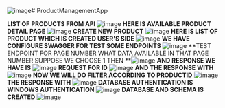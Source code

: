 ![image](https://github.com/user-attachments/assets/2954cb07-a8fb-4119-8f8c-d83f1f36a174)# ProductManagementApp

**LIST OF PRODUCTS FROM API** ![image](https://github.com/user-attachments/assets/f4740b0b-be3c-4e31-bb4d-af88b8a84d78)
**HERE IS AVAILABLE PRODUCT DETAIL PAGE** ![image](https://github.com/user-attachments/assets/4a8127d5-7a25-41fb-a63f-db2094172acc)
**CREATE NEW PRODUCT** ![image](https://github.com/user-attachments/assets/cd46b60d-6ea3-4e65-989d-33aabb1fe555)
**HERE IS LIST OF PRODUCT WHICH IS CREATED USER'S SIDE** ![image](https://github.com/user-attachments/assets/ead2014c-5371-4b07-8e1c-e84594547661)
**WE HAVE CONFIGURE SWAGGER FOR TEST SOME ENDPOINTS** ![image](https://github.com/user-attachments/assets/dcbf8a23-4dc2-4f41-ba24-8f94db35cd52)
**TEST ENDPOINT FOR PAGE NUMBER WHAT DATA AVAILABLE IN THAT PAGE NUMBER SUPPOSE WE CHOOSE 1 THEN **![image](https://github.com/user-attachments/assets/c67695ff-65e5-4610-99f7-90be3b0da14c)
**AND RESPONSE WE HAVE IS** ![image](https://github.com/user-attachments/assets/831cf2ba-4907-4875-90fa-67bdd6659791)
**REQUEST FOR ID** ![image](https://github.com/user-attachments/assets/8aac14b0-a67b-457c-8a7a-decbbe33c6ab)
**AND THE RESPONSE WITH** ![image](https://github.com/user-attachments/assets/100da621-124f-4ddb-9761-18ffe15908f5)
**NOW WE WILL DO FILTER ACCORDING TO PRODUCTID** ![image](https://github.com/user-attachments/assets/ec6b6792-c4c9-4b55-99ea-6dec945619c0)
**THE RESPONSE WITH** ![image](https://github.com/user-attachments/assets/f548d012-ad30-47ec-9481-67fb0140311e)
 **DATABASE AUTHENTICATION IS WINDOWS AUTHENTICATION** ![image](https://github.com/user-attachments/assets/d4501ec6-f321-4e4f-8cb5-e59da0c84bb4)
**DATABASE AND SCHEMA IS CREATED** ![image](https://github.com/user-attachments/assets/76a2ad32-d44a-454b-8c78-75c275a95e0d)

